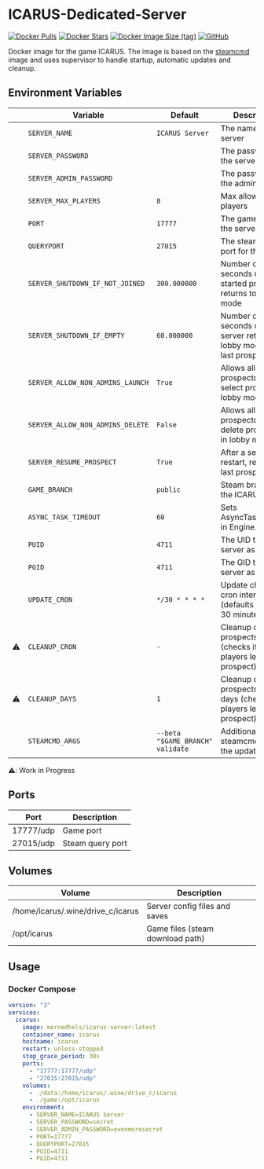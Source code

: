 # ICARUS-Dedicated-Server

[![Docker Pulls](https://img.shields.io/docker/pulls/mornedhels/icarus-server.svg)](https://hub.docker.com/r/mornedhels/icarus-server)
[![Docker Stars](https://img.shields.io/docker/stars/mornedhels/icarus-server.svg)](https://hub.docker.com/r/mornedhels/icarus-server)
[![Docker Image Size (tag)](https://img.shields.io/docker/image-size/mornedhels/icarus-server/latest)](https://hub.docker.com/r/mornedhels/icarus-server)
[![GitHub](https://img.shields.io/github/license/mornedhels/icarus-server)](https://github.com/mornedhels/icarus-server/blob/main/LICENSE)


Docker image for the game ICARUS.
The image is based on the [steamcmd](https://hub.docker.com/r/cm2network/steamcmd/) image and uses supervisor to handle
startup, automatic updates and cleanup.

## Environment Variables

|    | Variable                         | Default                          | Description                                                                     |
|:--:|----------------------------------|----------------------------------|---------------------------------------------------------------------------------|
|    | `SERVER_NAME`                    | `ICARUS Server`                  | The name of the server                                                          |
|    | `SERVER_PASSWORD`                |                                  | The password for the server                                                     |
|    | `SERVER_ADMIN_PASSWORD`          |                                  | The password for the admin login                                                |
|    | `SERVER_MAX_PLAYERS`             | `8`                              | Max allowed players                                                             |
|    | `PORT`                           | `17777`                          | The game port for the server                                                    |
|    | `QUERYPORT`                      | `27015`                          | The steam query port for the server                                             |
|    | `SERVER_SHUTDOWN_IF_NOT_JOINED`  | `300.000000`                     | Number of seconds until started prospect returns to lobby mode                  |
|    | `SERVER_SHUTDOWN_IF_EMPTY`       | `60.000000`                      | Number of seconds until server returns to lobby mode after last prospector left |
|    | `SERVER_ALLOW_NON_ADMINS_LAUNCH` | `True`                           | Allows all prospectors to select prospect in lobby mode                         |
|    | `SERVER_ALLOW_NON_ADMINS_DELETE` | `False`                          | Allows all prospectors to delete prospects in lobby mode                        |
|    | `SERVER_RESUME_PROSPECT`         | `True`                           | After a server restart, resume last prospect                                    |
|    | `GAME_BRANCH`                    | `public`                         | Steam branch of the ICARUS server                                               |
|    | `ASYNC_TASK_TIMEOUT`             | `60`                             | Sets AsyncTaskTimeout in Engine.ini                                             |
|    | `PUID`                           | `4711`                           | The UID to run server as                                                        |
|    | `PGID`                           | `4711`                           | The GID to run server as                                                        |
|    | `UPDATE_CRON`                    | `*/30 * * * *`                   | Update check cron interval (defaults to every 30 minutes)                       |
| ⚠️ | `CLEANUP_CRON`                   | `-`                              | Cleanup old prospects cron (checks if all players left the prospect)            |
| ⚠️ | `CLEANUP_DAYS`                   | `1`                              | Cleanup older prospects than x days (checks if all players left the prospect)   |
|    | `STEAMCMD_ARGS`                  | `--beta "$GAME_BRANCH" validate` | Additional steamcmd args for the updater                                        |

⚠️: Work in Progress

## Ports

| Port      | Description      |
|-----------|------------------|
| 17777/udp | Game port        |
| 27015/udp | Steam query port |

## Volumes

| Volume                            | Description                      |
|-----------------------------------|----------------------------------|
| /home/icarus/.wine/drive_c/icarus | Server config files and saves    |
| /opt/icarus                       | Game files (steam download path) |

## Usage

### Docker Compose

```yaml
version: "3"
services:
  icarus:
    image: mornedhels/icarus-server:latest
    container_name: icarus
    hostname: icarus
    restart: unless-stopped
    stop_grace_period: 30s
    ports:
      - "17777:17777/udp"
      - "27015:27015/udp"
    volumes:
      - ./data:/home/icarus/.wine/drive_c/icarus
      - ./game:/opt/icarus
    environment:
      - SERVER_NAME=ICARUS Server
      - SERVER_PASSWORD=secret
      - SERVER_ADMIN_PASSWORD=evenmoresecret
      - PORT=17777
      - QUERYPORT=27015
      - PUID=4711
      - PGID=4711
```
